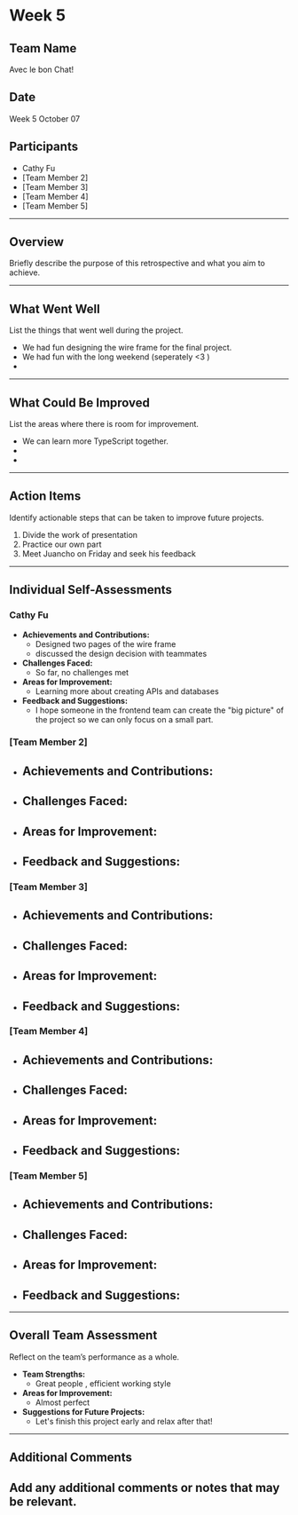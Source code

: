 # Week 5

## Team Name
Avec le bon Chat!

## Date
Week 5 October 07

## Participants
- Cathy Fu
- [Team Member 2]
- [Team Member 3]
- [Team Member 4]
- [Team Member 5]

---

## Overview
Briefly describe the purpose of this retrospective and what you aim to achieve.

---

## What Went Well
List the things that went well during the project.
- We had fun designing the wire frame for the final project.
- We had fun with the long weekend (seperately <3 )
-

---

## What Could Be Improved
List the areas where there is room for improvement.
- We can learn more TypeScript together.
-
-

---

## Action Items
Identify actionable steps that can be taken to improve future projects.
1. Divide the work of presentation
2. Practice our own part
3. Meet Juancho on Friday and seek his feedback

---

## Individual Self-Assessments
### Cathy Fu
- **Achievements and Contributions:**
  - Designed two pages of the wire frame
  - discussed the design decision with teammates
- **Challenges Faced:**
  - So far, no challenges met
- **Areas for Improvement:**
  - Learning more about creating APIs and databases
- **Feedback and Suggestions:**
  - I hope someone in the frontend team can create the "big picture" of the project so we can only focus on a small part.

### [Team Member 2]
- **Achievements and Contributions:**
  -
- **Challenges Faced:**
  -
- **Areas for Improvement:**
  -
- **Feedback and Suggestions:**
  -

### [Team Member 3]
- **Achievements and Contributions:**
  -
- **Challenges Faced:**
  -
- **Areas for Improvement:**
  -
- **Feedback and Suggestions:**
  -

### [Team Member 4]
- **Achievements and Contributions:**
  -
- **Challenges Faced:**
  -
- **Areas for Improvement:**
  -
- **Feedback and Suggestions:**
  -

### [Team Member 5]
- **Achievements and Contributions:**
  -
- **Challenges Faced:**
  -
- **Areas for Improvement:**
  -
- **Feedback and Suggestions:**
  -

---

## Overall Team Assessment
Reflect on the team’s performance as a whole.
- **Team Strengths:**
  - Great people , efficient working style
- **Areas for Improvement:**
  - Almost perfect
- **Suggestions for Future Projects:**
  - Let's finish this project early and relax after that!

---

## Additional Comments
Add any additional comments or notes that may be relevant.
-
